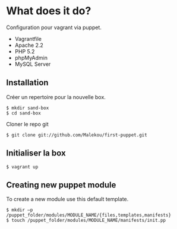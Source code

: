 # What does it do?

Configuration pour vagrant via puppet.

* Vagrantfile
* Apache 2.2
* PHP 5.2
* phpMyAdmin
* MySQL Server


<h2>Installation</h2>

<p>Créer un repertoire pour la nouvelle box.</p>

    $ mkdir sand-box
    $ cd sand-box

<p>Cloner le repo git</p>

    $ git clone git://github.com/Malekou/first-puppet.git


<h2>Initialiser la box</h2>

    $ vagrant up

<h2>Creating new puppet module</h2>

<p>To create a new module use this default template.</p>

    $ mkdir –p /puppet_folder/modules/MODULE_NAME/{files,templates,manifests}
    $ touch /puppet_folder/modules/MODULE_NAME/manifests/init.pp

